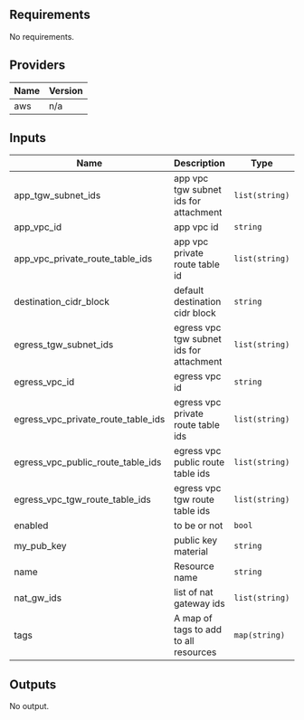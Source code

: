 ## Requirements

No requirements.

## Providers

| Name | Version |
|------|---------|
| aws | n/a |

## Inputs

| Name | Description | Type | Default | Required |
|------|-------------|------|---------|:--------:|
| app\_tgw\_subnet\_ids | app vpc tgw subnet ids for attachment | `list(string)` | n/a | yes |
| app\_vpc\_id | app vpc id | `string` | n/a | yes |
| app\_vpc\_private\_route\_table\_ids | app vpc private route table id | `list(string)` | n/a | yes |
| destination\_cidr\_block | default destination cidr block | `string` | `"0.0.0.0/0"` | no |
| egress\_tgw\_subnet\_ids | egress vpc tgw subnet ids for attachment | `list(string)` | n/a | yes |
| egress\_vpc\_id | egress vpc id | `string` | n/a | yes |
| egress\_vpc\_private\_route\_table\_ids | egress vpc private route table ids | `list(string)` | n/a | yes |
| egress\_vpc\_public\_route\_table\_ids | egress vpc public route table ids | `list(string)` | n/a | yes |
| egress\_vpc\_tgw\_route\_table\_ids | egress vpc tgw route table ids | `list(string)` | n/a | yes |
| enabled | to be or not | `bool` | `true` | no |
| my\_pub\_key | public key material | `string` | `""` | no |
| name | Resource name | `string` | n/a | yes |
| nat\_gw\_ids | list of nat gateway ids | `list(string)` | n/a | yes |
| tags | A map of tags to add to all resources | `map(string)` | `{}` | no |

## Outputs

No output.
